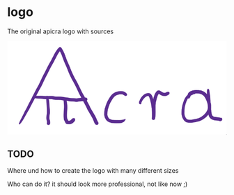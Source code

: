 # logo
The original apicra logo with sources

![apicra_logo.png](apicra-logo.png)

## TODO

Where und how to create the logo with many different sizes

Who can do it?
it should look more professional, not like now ;)
